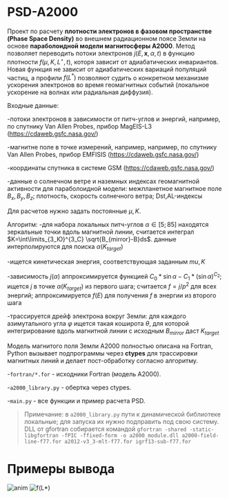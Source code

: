 # PSD-A2000
Проект по расчету **плотности электронов в фазовом пространстве (Phase Space Density)** во внешнем радиационном поясе Земли на основе **параболоидной модели магнитосферы A2000**. Метод позволяет переводить потоки электронов $j(E,\textbf{x},\alpha,t)$ в функцию плотности $f(\mu,K,L^\star,t)$, которя зависит от адиабатических инвариантов. Новая функция не зависит от адиабатических вариаций популяций частиц, а профили $f(L^*)$ позволяют судить о конкретном механизме ускорения электронов во время геомагнитных событий (локальное ускорение на волнах или радиальная диффузия). 

Входные данные:

  -потоки электронов в зависимости от питч-углов и энергий, например, по спутнику Van Allen Probes, прибор MagEIS-L3 (https://cdaweb.gsfc.nasa.gov/)

  -магнитне поле в точке измерений, например, например, по спутнику Van Allen Probes, прибор EMFISIS (https://cdaweb.gsfc.nasa.gov/)

  -координаты спутника в системе GSM (https://cdaweb.gsfc.nasa.gov/)

  -данные о солнечном ветре и наземных индексах геомагнитной активности для параболоидной модели: межпланетное магнитное поле $B_x,B_y,B_z$; плотность, скорость солнечного ветра; Dst,AL-индексы

Для расчетов нужно задать постоянные $\mu,K$.

Алгоритм: 
-для набора локальных питч-углов $\alpha \in [5;85]$ находятся зеркальные точки вдоль магнитной линии, считается интеграл $K=\int\limits_{З_Ю}^{З_С} \sqrt{B_{mirror}-B}ds$. данные интерполируются для поиска $\alpha(K_{target})$

-ищется кинетическая энергия, соответствующая заданным $mu,K$

-зависимость $j(\alpha)$ аппроксимируется функцией $C_0 * \sin{\alpha} -{C_1} * (\sin{\alpha})^{C_2}$; ищется $j$ в точке $\alpha(K_{target})$ из первого шага; считается $f=j/p^2$ для всех энергий; аппроксимируется $f(E)$ для получения $f$ в энергии из второго шага

-трассируется дрейф электрона вокруг Земли: для каждого азимутального угла $\varphi$ ищется такая коширота $\theta$, для которой интегрирование вдоль магнитной линии с исходным $B_{mirror}$ даст $K_{target}$

Модель магнитого поля Земли A2000 полностью описана на Fortran, Python вызывает подпрограммы через **ctypes** для трассировки магнитных линий и делает пост-обработку согласно алгоритму.

-`fortran/*.for` - исходники Fortran (модель A2000).

-`a2000_library.py` - обертка через ctypes.

-`main.py` - все функции и пример расчета PSD.

> Примечание: в `a2000_library.py` пути к динамической библиотеке локальные; для запуска их нужно подправить под свою систему. DLL от gfortran собирается командой `gfortran -shared -static-libgfortran -fPIC -ffixed-form -o a2000_module.dll a2000-field-line-f77.for a2012-v3_3-mlt-f77.for igrf13-sub-f77.for`

# Примеры вывода
![anim](https://github.com/user-attachments/assets/f207d95c-3076-406e-8c1d-9925d1db962f)
![f(L*)](https://github.com/user-attachments/assets/9f0dd693-cb94-4f6b-8277-10885f72ab12)

